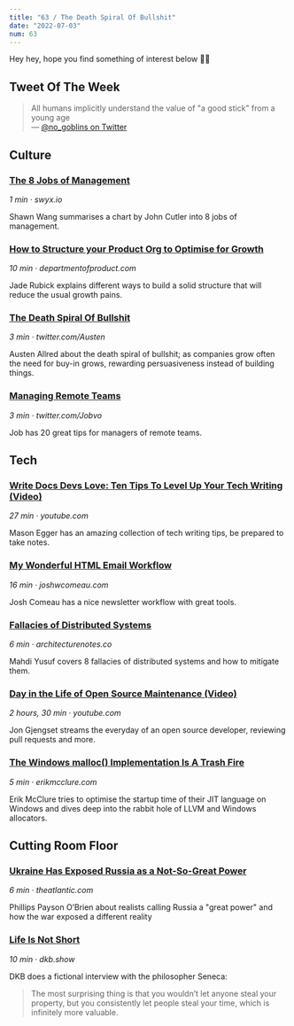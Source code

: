 ```yaml
---
title: "63 / The Death Spiral Of Bullshit"
date: "2022-07-03"
num: 63
---
```


Hey hey, hope you find something of interest below 🤞🏻

## Tweet Of The Week

> All humans implicitly understand the value of "a good stick" from a young age  
> — [@no_goblins on Twitter](https://twitter.com/no_goblins/status/1542923516827385857)

## Culture

### [The 8 Jobs of Management](https://www.swyx.io/the-8-jobs-of-management/)

_1 min · swyx.io_

Shawn Wang summarises a chart by John Cutler into 8 jobs of management.

### [How to Structure your Product Org to Optimise for Growth](https://www.departmentofproduct.com/blog/how-to-structure-your-product-org-to-optimise-for-growth/)

_10 min · departmentofproduct.com_

Jade Rubick explains different ways to build a solid structure that will reduce the usual growth pains.

### [The Death Spiral Of Bullshit](https://twitter.com/Austen/status/1536400820366823424)

_3 min · twitter.com/Austen_

Austen Allred about the death spiral of bullshit; as companies grow often the need for buy-in grows, rewarding persuasiveness instead of building things.

### [Managing Remote Teams](https://twitter.com/Jobvo/status/1543157537222148096)

_3 min · twitter.com/Jobvo_

Job has 20 great tips for managers of remote teams.

## Tech

### [Write Docs Devs Love: Ten Tips To Level Up Your Tech Writing (Video)](https://youtube.com/watch?v=9WobKoE9OPI)

_27 min · youtube.com_

Mason Egger has an amazing collection of tech writing tips, be prepared to take notes.

### [My Wonderful HTML Email Workflow](https://www.joshwcomeau.com/react/wonderful-emails-with-mjml-and-mdx/)

_16 min · joshwcomeau.com_

Josh Comeau has a nice newsletter workflow with great tools.

### [Fallacies of Distributed Systems](https://architecturenotes.co/fallacies-of-distributed-systems/)

_6 min · architecturenotes.co_

Mahdi Yusuf covers 8 fallacies of distributed systems and how to mitigate them.

### [Day in the Life of Open Source Maintenance (Video)](https://youtube.com/watch?v=lkwkBry1xcE)

_2 hours, 30 min · youtube.com_

Jon Gjengset streams the everyday of an open source developer, reviewing pull requests and more.

### [The Windows malloc() Implementation Is A Trash Fire](https://erikmcclure.com/blog/windows-malloc-implementation-is-a-trash-fire/)

_5 min · erikmcclure.com_

Erik McClure tries to optimise the startup time of their JIT language on Windows and dives deep into the rabbit hole of LLVM and Windows allocators.

## Cutting Room Floor

### [Ukraine Has Exposed Russia as a Not-So-Great Power](https://www.theatlantic.com/ideas/archive/2022/07/rethinking-russia-ukraine-international-political-power-military-strength/661452/)

_6 min · theatlantic.com_

Phillips Payson O’Brien about realists calling Russia a "great power" and how the war exposed a different reality

### [Life Is Not Short](https://dkb.show/post/life-is-not-short)

_10 min · dkb.show_

DKB does a fictional interview with the philosopher Seneca:

> The most surprising thing is that you wouldn’t let anyone steal your property, but you consistently let people steal your time, which is infinitely more valuable.
